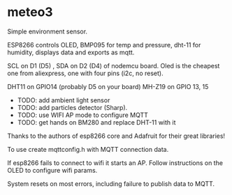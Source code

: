 # meteo3

Simple environment sensor.

ESP8266 controls OLED, BMP095 for temp and pressure, dht-11 for humidity, displays data and exports as mqtt.

SCL on D1 (D5) , SDA on D2 (D4) of nodemcu board.
Oled is the cheapest one from aliexpress, one with four pins (i2c, no reset).

DHT11 on GPIO14 (probably D5 on your board)
MH-Z19 on GPIO 13, 15

* TODO: add ambient light sensor
* TODO: add particles detector (Sharp).
* TODO: use WIFI  AP mode to configure MQTT
* TODO: get hands on BM280 and replace DHT-11 with it


Thanks to the authors of esp8266 core and Adafruit for their great libraries!

To use create mqttconfig.h with MQTT connection data.

If esp8266 fails to connect to wifi it starts an AP. Follow instructions on the OLED to configure wifi params.

System resets on most errors, including failure to publish data to MQTT.


